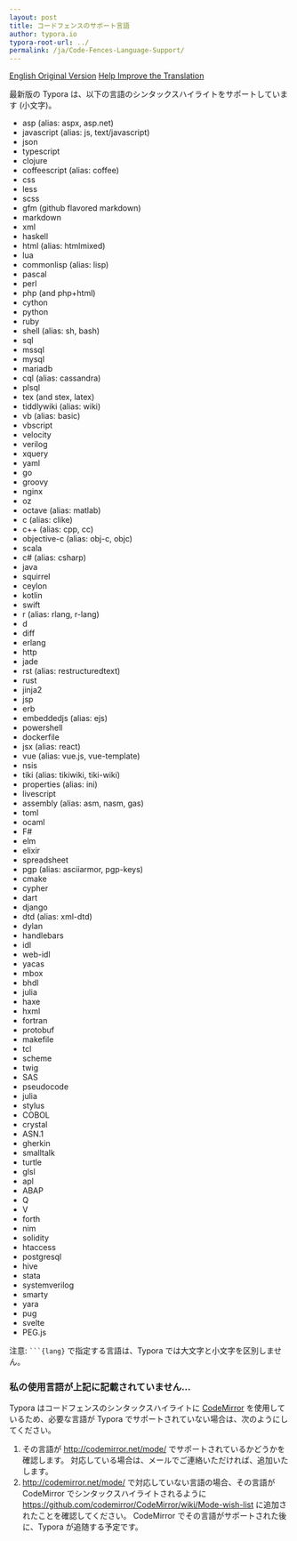 ```yaml
---
layout: post
title: コードフェンスのサポート言語
author: typora.io
typora-root-url: ../
permalink: /ja/Code-Fences-Language-Support/
---
```


[English Original Version](/Code-Fences-Language-Support/) [Help Improve the Translation](https://github.com/typora/wiki-website)

最新版の Typora は、以下の言語のシンタックスハイライトをサポートしています (小文字)。

- asp (alias: aspx, asp.net)
- javascript (alias: js, text/javascript)
- json
- typescript
- clojure
- coffeescript (alias: coffee)
- css
- less
- scss
- gfm (github flavored markdown)
- markdown
- xml
- haskell
- html (alias: htmlmixed)
- lua
- commonlisp (alias: lisp)
- pascal
- perl
- php (and php+html)
- cython
- python
- ruby
- shell (alias: sh, bash)
- sql
- mssql
- mysql
- mariadb
- cql (alias: cassandra)
- plsql
- tex (and stex, latex)
- tiddlywiki (alias: wiki)
- vb (alias: basic)
- vbscript
- velocity
- verilog
- xquery
- yaml
- go
- groovy
- nginx
- oz
- octave (alias: matlab)
- c (alias: clike)
- c++ (alias: cpp, cc)
- objective-c (alias: obj-c, objc)
- scala
- c# (alias: csharp)
- java
- squirrel
- ceylon
- kotlin
- swift
- r (alias: rlang, r-lang)
- d
- diff
- erlang
- http
- jade
- rst (alias: restructuredtext)
- rust
- jinja2
- jsp
- erb
- embeddedjs (alias: ejs)
- powershell
- dockerfile
- jsx (alias: react)
- vue (alias: vue.js, vue-template)
- nsis
- tiki (alias: tikiwiki, tiki-wiki)
- properties (alias: ini)
- livescript
- assembly (alias: asm, nasm, gas)
- toml
- ocaml
- F#
- elm
- elixir
- spreadsheet
- pgp (alias: asciiarmor, pgp-keys)
- cmake
- cypher
- dart
- django
- dtd (alias: xml-dtd)
- dylan
- handlebars
- idl
- web-idl
- yacas
- mbox
- bhdl
- julia
- haxe
- hxml
- fortran
- protobuf
- makefile
- tcl
- scheme
- twig
- SAS
- pseudocode
- julia
- stylus
- COBOL
- crystal
- ASN.1
- gherkin
- smalltalk
- turtle
- glsl
- apl
- ABAP
- Q
- V
- forth
- nim
- solidity
- htaccess
- postgresql
- hive
- stata
- systemverilog
- smarty
- yara
- pug
- svelte
- PEG.js

注意: <code>```{lang}</code> で指定する言語は、Typora では大文字と小文字を区別しません。

### 私の使用言語が上記に記載されていません...

Typora はコードフェンスのシンタックスハイライトに [CodeMirror](http://codemirror.net/) を使用しているため、必要な言語が Typora でサポートされていない場合は、次のようにしてください。

1. その言語が <http://codemirror.net/mode/> でサポートされているかどうかを確認します。 対応している場合は、メールでご連絡いただければ、追加いたします。
2. <http://codemirror.net/mode/> で対応していない言語の場合、その言語が CodeMirror でシンタックスハイライトされるように <https://github.com/codemirror/CodeMirror/wiki/Mode-wish-list> に追加されたことを確認してください。 CodeMirror でその言語がサポートされた後に、Typora が追随する予定です。
